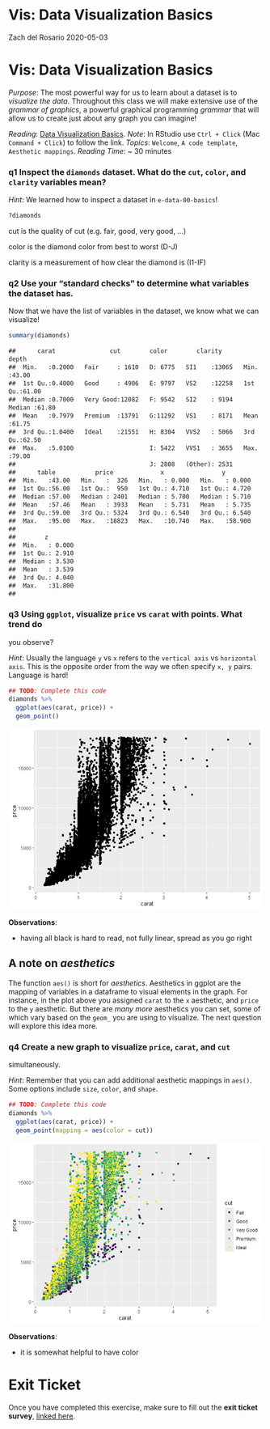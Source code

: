 Vis: Data Visualization Basics
================
Zach del Rosario
2020-05-03

# Vis: Data Visualization Basics

*Purpose*: The most powerful way for us to learn about a dataset is to
*visualize the data*. Throughout this class we will make extensive use
of the *grammar of graphics*, a powerful graphical programming *grammar*
that will allow us to create just about any graph you can imagine!

*Reading*: [Data Visualization
Basics](https://rstudio.cloud/learn/primers/1.1). *Note*: In RStudio use
`Ctrl + Click` (Mac `Command + Click`) to follow the link. *Topics*:
`Welcome`, `A code template`, `Aesthetic mappings`. *Reading Time*: ~ 30
minutes

### **q1** Inspect the `diamonds` dataset. What do the `cut`, `color`, and `clarity` variables mean?

*Hint*: We learned how to inspect a dataset in `e-data-00-basics`!

``` r
?diamonds
```

cut is the quality of cut (e.g. fair, good, very good, …)

color is the diamond color from best to worst (D-J)

clarity is a measurement of how clear the diamond is (I1-IF)

### **q2** Use your “standard checks” to determine what variables the dataset has.

Now that we have the list of variables in the dataset, we know what we
can visualize!

``` r
summary(diamonds)
```

    ##      carat               cut        color        clarity          depth      
    ##  Min.   :0.2000   Fair     : 1610   D: 6775   SI1    :13065   Min.   :43.00  
    ##  1st Qu.:0.4000   Good     : 4906   E: 9797   VS2    :12258   1st Qu.:61.00  
    ##  Median :0.7000   Very Good:12082   F: 9542   SI2    : 9194   Median :61.80  
    ##  Mean   :0.7979   Premium  :13791   G:11292   VS1    : 8171   Mean   :61.75  
    ##  3rd Qu.:1.0400   Ideal    :21551   H: 8304   VVS2   : 5066   3rd Qu.:62.50  
    ##  Max.   :5.0100                     I: 5422   VVS1   : 3655   Max.   :79.00  
    ##                                     J: 2808   (Other): 2531                  
    ##      table           price             x                y         
    ##  Min.   :43.00   Min.   :  326   Min.   : 0.000   Min.   : 0.000  
    ##  1st Qu.:56.00   1st Qu.:  950   1st Qu.: 4.710   1st Qu.: 4.720  
    ##  Median :57.00   Median : 2401   Median : 5.700   Median : 5.710  
    ##  Mean   :57.46   Mean   : 3933   Mean   : 5.731   Mean   : 5.735  
    ##  3rd Qu.:59.00   3rd Qu.: 5324   3rd Qu.: 6.540   3rd Qu.: 6.540  
    ##  Max.   :95.00   Max.   :18823   Max.   :10.740   Max.   :58.900  
    ##                                                                   
    ##        z         
    ##  Min.   : 0.000  
    ##  1st Qu.: 2.910  
    ##  Median : 3.530  
    ##  Mean   : 3.539  
    ##  3rd Qu.: 4.040  
    ##  Max.   :31.800  
    ## 

### **q3** Using `ggplot`, visualize `price` vs `carat` with points. What trend do

you observe?

*Hint*: Usually the language `y` vs `x` refers to the `vertical axis` vs
`horizontal axis`. This is the opposite order from the way we often
specify `x, y` pairs. Language is hard!

``` r
## TODO: Complete this code
diamonds %>% 
  ggplot(aes(carat, price)) +
  geom_point()
```

![](d05-e-vis00-basics-assignment_files/figure-gfm/q3-task-1.png)<!-- -->

**Observations**:

- having all black is hard to read, not fully linear, spread as you go
  right

## A note on *aesthetics*

The function `aes()` is short for *aesthetics*. Aesthetics in ggplot are
the mapping of variables in a dataframe to visual elements in the graph.
For instance, in the plot above you assigned `carat` to the `x`
aesthetic, and `price` to the `y` aesthetic. But there are *many more*
aesthetics you can set, some of which vary based on the `geom_` you are
using to visualize. The next question will explore this idea more.

### **q4** Create a new graph to visualize `price`, `carat`, and `cut`

simultaneously.

*Hint*: Remember that you can add additional aesthetic mappings in
`aes()`. Some options include `size`, `color`, and `shape`.

``` r
## TODO: Complete this code
diamonds %>% 
  ggplot(aes(carat, price)) +
  geom_point(mapping = aes(color = cut))
```

![](d05-e-vis00-basics-assignment_files/figure-gfm/q4-task-1.png)<!-- -->

**Observations**:

- it is somewhat helpful to have color

<!-- include-exit-ticket -->

# Exit Ticket

<!-- -------------------------------------------------- -->

Once you have completed this exercise, make sure to fill out the **exit
ticket survey**, [linked
here](https://docs.google.com/forms/d/e/1FAIpQLSeuq2LFIwWcm05e8-JU84A3irdEL7JkXhMq5Xtoalib36LFHw/viewform?usp=pp_url&entry.693978880=e-vis00-basics-assignment.Rmd).
